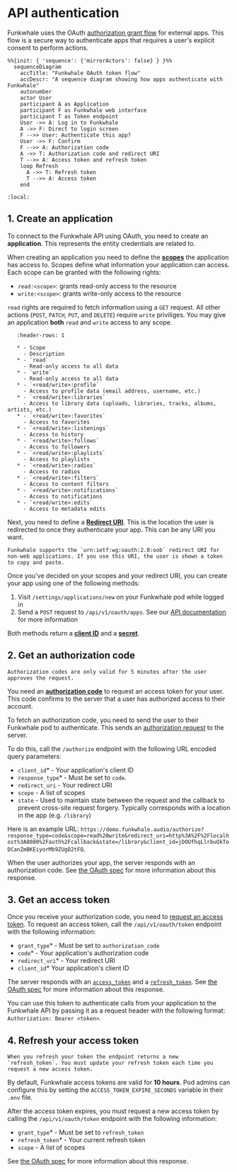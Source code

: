 # API authentication

Funkwhale uses the OAuth [authorization grant flow](https://tools.ietf.org/html/rfc6749#section-4.1) for external apps. This flow is a secure way to authenticate apps that requires a user's explicit consent to perform actions.

```{mermaid}
%%{init: { 'sequence': {'mirrorActors': false} } }%%
  sequenceDiagram
    accTitle: "Funkwhale OAuth token flow"
    accDescr: "A sequence diagram showing how apps authenticate with Funkwhale"
    autonumber
    actor User
    participant A as Application
    participant F as Funkwhale web interface
    participant T as Token endpoint
    User ->> A: Log in to Funkwhale
    A ->> F: Direct to login screen
    F -->> User: Authenticate this app?
    User ->> F: Confirm
    F -->> A: Authorization code
    A ->> T: Authorization code and redirect URI
    T -->> A: Access token and refresh token
    loop Refresh
      A ->> T: Refresh token
      T -->> A: Access token
    end
```

```{contents} Steps
:local:
```

## 1. Create an application

To connect to the Funkwhale API using OAuth, you need to create an **application**. This represents the entity credentials are related to.

When creating an application you need to define the [**scopes**](https://www.rfc-editor.org/rfc/rfc6749#section-3.3) the application has access to. Scopes define what information your application can access. Each scope can be granted with the following rights:

- `read:<scope>`: grants read-only access to the resource
- `write:<scope>`: grants write-only access to the resource

`read` rights are required to fetch information using a `GET` request. All other actions (`POST`, `PATCH`, `PUT`, and `DELETE`) require `write` priviliges. You may give an application **both** `read` and `write` access to any scope.

```{list-table}
   :header-rows: 1

   * - Scope
     - Description
   * - `read`
     - Read-only access to all data
   * - `write`
     - Read-only access to all data
   * - `<read/write>:profile`
     - Access to profile data (email address, username, etc.)
   * - `<read/write>:libraries`
     - Access to library data (uploads, libraries, tracks, albums, artists, etc.)
   * - `<read/write>:favorites`
     - Access to favorites
   * - `<read/write>:listenings`
     - Access to history
   * - `<read/write>:follows`
     - Access to followers
   * - `<read/write>:playlists`
     - Access to playlists
   * - `<read/write>:radios`
     - Access to radios
   * - `<read/write>:filters`
     - Access to content filters
   * - `<read/write>:notifications`
     - Access to notifications
   * - `<read/write>:edits`
     - Access to metadata edits

```

Next, you need to define a [**Redirect URI**](https://www.rfc-editor.org/rfc/rfc6749#section-3.1.2). This is the location the user is redirected to once they authenticate your app. This can be any URI you want.

```{note}
Funkwhale supports the `urn:ietf:wg:oauth:2.0:oob` redirect URI for non-web applications. If you use this URI, the user is shown a token to copy and paste.
```

Once you've decided on your scopes and your redirect URI, you can create your app using one of the following methods:

1. Visit `/settings/applications/new` on your Funkwhale pod while logged in
2. Send a `POST` request to `/api/v1/oauth/apps`. See our [API documentation](https://docs.funkwhale.audio/swagger/) for more information

Both methods return a [**client ID**](https://www.rfc-editor.org/rfc/rfc6749#section-2.2) and a [**secret**](https://www.rfc-editor.org/rfc/rfc6749#section-2.3.1).

## 2. Get an authorization code

```{important}
Authorization codes are only valid for 5 minutes after the user approves the request.
```

You need an [**authorization code**](https://www.rfc-editor.org/rfc/rfc6749#section-1.3.1) to request an access token for your user. This code confirms to the server that a user has authorized access to their account.

To fetch an authorization code, you need to send the user to their Funkwhale pod to authenticate. This sends an [authorization request](https://www.rfc-editor.org/rfc/rfc6749#section-4.1.2) to the server.

To do this, call the `/authorize` endpoint with the following URL encoded query parameters:

- `client_id`\* - Your application's client ID
- `response_type`\* - Must be set to `code`.
- `redirect_uri` - Your redirect URI
- `scope` - A list of scopes
- `state` - Used to maintain state between the request and the callback to prevent cross-site request forgery. Typically corresponds with a location in the app (e.g. `/library`)

Here is an example URL: `https://demo.funkwhale.audio/authorize?response_type=code&scope=read%20write&redirect_uri=http%3A%2F%2Flocalhost%3A8080%2Fauth%2Fcallback&state=/library&client_id=jDOUfhqLlrbuOkToDCanZmBKEiyorMb9ZUgD2tFQ`.

When the user authorizes your app, the server responds with an authorization code. See [the OAuth spec](https://www.rfc-editor.org/rfc/rfc6749#section-4.1.2) for more information about this response.

## 3. Get an access token

Once you receive your authorization code, you need to [request an access token](https://www.rfc-editor.org/rfc/rfc6749#section-4.1.3). To request an access token, call the `/api/v1/oauth/token` endpoint with the following information:

- `grant_type`\* - Must be set to `authorization_code`
- `code`\* - Your application's authorization code
- `redirect_uri`\* - Your redirect URI
- `client_id`\* Your application's client ID

The server responds with an [`access_token`](https://www.rfc-editor.org/rfc/rfc6749#section-1.4) and a [`refresh_token`](https://www.rfc-editor.org/rfc/rfc6749#section-1.5). See [the OAuth spec](https://www.rfc-editor.org/rfc/rfc6749#section-4.1.4) for more information about this response.

You can use this token to authenticate calls from your application to the Funkwhale API by passing it as a request header with the following format: `Authorization: Bearer <token>`.

## 4. Refresh your access token

```{important}
When you refresh your token the endpoint returns a new `refresh_token`. You must update your refresh token each time you request a new access token.
```

By default, Funkwhale access tokens are valid for **10 hours**. Pod admins can configure this by setting the `ACCESS_TOKEN_EXPIRE_SECONDS` variable in their `.env` file.

After the access token expires, you must request a new access token by calling the `/api/v1/oauth/token` endpoint with the following information:

- `grant_type`\* - Must be set to `refresh_token`
- `refresh_token`\* - Your current refresh token
- `scope` - A list of scopes

See [the OAuth spec](https://www.rfc-editor.org/rfc/rfc6749#section-6) for more information about this response.
